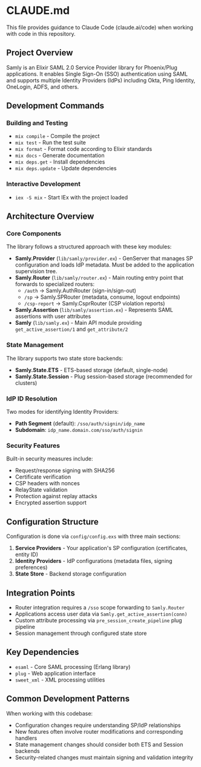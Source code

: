 # CLAUDE.md

This file provides guidance to Claude Code (claude.ai/code) when working with code in this repository.

## Project Overview

Samly is an Elixir SAML 2.0 Service Provider library for Phoenix/Plug applications. It enables Single Sign-On (SSO) authentication using SAML and supports multiple Identity Providers (IdPs) including Okta, Ping Identity, OneLogin, ADFS, and others.

## Development Commands

### Building and Testing
- `mix compile` - Compile the project
- `mix test` - Run the test suite
- `mix format` - Format code according to Elixir standards
- `mix docs` - Generate documentation
- `mix deps.get` - Install dependencies
- `mix deps.update` - Update dependencies

### Interactive Development
- `iex -S mix` - Start IEx with the project loaded

## Architecture Overview

### Core Components

The library follows a structured approach with these key modules:

- **Samly.Provider** (`lib/samly/provider.ex`) - GenServer that manages SP configuration and loads IdP metadata. Must be added to the application supervision tree.
- **Samly.Router** (`lib/samly/router.ex`) - Main routing entry point that forwards to specialized routers:
  - `/auth` → Samly.AuthRouter (sign-in/sign-out)
  - `/sp` → Samly.SPRouter (metadata, consume, logout endpoints)
  - `/csp-report` → Samly.CsprRouter (CSP violation reports)
- **Samly.Assertion** (`lib/samly/assertion.ex`) - Represents SAML assertions with user attributes
- **Samly** (`lib/samly.ex`) - Main API module providing `get_active_assertion/1` and `get_attribute/2`

### State Management

The library supports two state store backends:
- **Samly.State.ETS** - ETS-based storage (default, single-node)
- **Samly.State.Session** - Plug session-based storage (recommended for clusters)

### IdP ID Resolution

Two modes for identifying Identity Providers:
- **Path Segment** (default): `/sso/auth/signin/idp_name`
- **Subdomain**: `idp_name.domain.com/sso/auth/signin`

### Security Features

Built-in security measures include:
- Request/response signing with SHA256
- Certificate verification
- CSP headers with nonces
- RelayState validation
- Protection against replay attacks
- Encrypted assertion support

## Configuration Structure

Configuration is done via `config/config.exs` with three main sections:

1. **Service Providers** - Your application's SP configuration (certificates, entity ID)
2. **Identity Providers** - IdP configurations (metadata files, signing preferences)
3. **State Store** - Backend storage configuration

## Integration Points

- Router integration requires a `/sso` scope forwarding to `Samly.Router`
- Applications access user data via `Samly.get_active_assertion(conn)`
- Custom attribute processing via `pre_session_create_pipeline` plug pipeline
- Session management through configured state store

## Key Dependencies

- `esaml` - Core SAML processing (Erlang library)
- `plug` - Web application interface
- `sweet_xml` - XML processing utilities

## Common Development Patterns

When working with this codebase:
- Configuration changes require understanding SP/IdP relationships
- New features often involve router modifications and corresponding handlers
- State management changes should consider both ETS and Session backends
- Security-related changes must maintain signing and validation integrity